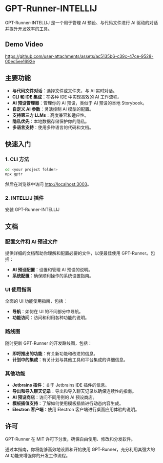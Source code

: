 # GPT-Runner-INTELLIJ

GPT-Runner-INTELLIJ 是一个用于管理 AI 预设、与代码文件进行 AI 驱动的对话并提升开发效率的工具。

## Demo Video

https://github.com/user-attachments/assets/ac5135b6-c39c-47ce-9528-00ec5ee1692e

## 主要功能

- **与代码文件对话**：选择文件或文件夹，与 AI 实时对话。
- **CLI 和 IDE 集成**：在各种 IDE 中实现高效的 AI 工作流程。
- **AI 预设管理器**：管理你的 AI 预设，类似于 AI 预设的本地 Storybook。
- **自定义 AI 参数**：灵活控制 AI 模型的配置。
- **支持第三方 LLMs**：高度兼容和适应性。
- **隐私优先**：本地数据存储保护你的隐私。
- **多语言支持**：使用多种语言的代码和文档。

## 快速入门

### 1. CLI 方法

```bash
cd <your project folder>
npx gptr
```
然后在浏览器中访问 [http://localhost:3003](http://localhost:3003)。

### 2. INTELLIJ 插件

安装 GPT-Runner-INTELLIJ 

## 文档

### 配置文件和 AI 预设文件

提供详细的文档帮助你理解和配置必要的文件，以便最佳使用 GPT-Runner。包括：

- **AI 预设配置**：设置和管理 AI 预设的说明。
- **系统配置**：确保顺利操作的系统设置指南。

### UI 使用指南

全面的 UI 功能使用指南，包括：

- **导航**：如何在 UI 的不同部分中导航。
- **功能访问**：访问和利用各种功能的说明。

### 路线图

随时更新 GPT-Runner 的开发路线图，包括：

- **即将推出的功能**：有关新功能和改进的信息。
- **计划中的集成**：有关计划与其他工具和平台集成的详细信息。

### 其他功能

- **Jetbrains 插件**：关于 Jetbrains IDE 插件的信息。
- **导出和导入聊天记录**：导出和导入聊天记录以确保连续性的指南。
- **AI 预设商店**：访问不同用例的 AI 预设商店。
- **模板插值支持**：了解如何使用模板插值进行动态内容生成。
- **Electron 客户端**：使用 Electron 客户端进行桌面应用体验的说明。

## 许可

GPT-Runner 在 MIT 许可下分发，确保自由使用、修改和分发软件。

通过本指南，你将能够高效地设置和开始使用 GPT-Runner，充分利用其强大的 AI 功能来增强你的开发工作流程。
